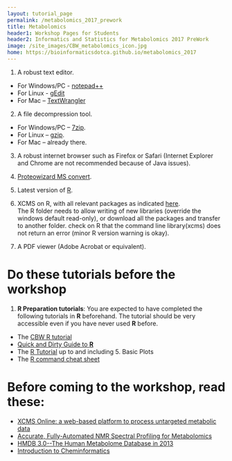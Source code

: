 ```yaml
---
layout: tutorial_page
permalink: /metabolomics_2017_prework
title: Metabolomics
header1: Workshop Pages for Students
header2: Informatics and Statistics for Metabolomics 2017 PreWork
image: /site_images/CBW_metabolomics_icon.jpg
home: https://bioinformaticsdotca.github.io/metabolomics_2017
---
```


1) A robust text editor.   

* For Windows/PC - [notepad++](http://notepad-plus-plus.org/)  
* For Linux - [gEdit](http://projects.gnome.org/gedit/)  
* For Mac – [TextWrangler](http://www.barebones.com/products/textwrangler/download.html)

2) A file decompression tool.  

* For Windows/PC – [7zip](http://www.7-zip.org/).  
* For Linux – [gzip](http://www.gzip.org).   
* For Mac – already there.

3) A robust internet browser such as Firefox or Safari (Internet Explorer and Chrome are not recommended because of Java issues).

4) [Proteowizard MS convert](http://proteowizard.sourceforge.net/user_installation.shtml).  

5) Latest version of [R](http://www.r-project.org/).  

6) XCMS on R, with all relevant packages as indicated [here](https://www.bioconductor.org/packages/devel/bioc/vignettes/xcms/inst/doc/xcmsInstall.pdf).  
The R folder needs to allow writing of new libraries (override the windows default read-only), or download all the packages and transfer to another folder.
check on R that the command line library(xcms) does not return an error (minor R version warning is okay).  

7) A PDF viewer (Adobe Acrobat or equivalent).  

# Do these tutorials before the workshop

1) **R Preparation tutorials**: You are expected to have completed the following tutorials in **R** beforehand. The tutorial should be very accessible even if you have never used **R** before.

* The [CBW R tutorial](http://bioinformatics-ca.github.io/CBW_R_Tutorial/)
* [Quick and Dirty Guide to **R**](http://ww2.coastal.edu/kingw/statistics/R-tutorials/text/quick&dirty_R.txt)  
* The [R Tutorial](http://www.cyclismo.org/tutorial/R/) up to and including 5. Basic Plots
* The [R command cheat sheet](https://github.com/bioinformaticsdotca/bioinformaticsdotca.github.io/blob/master/resources/R_Short-refcard.pdf)

# Before coming to the workshop, read these:
  
* [XCMS Online: a web-based platform to process untargeted metabolic data](https://www.ncbi.nlm.nih.gov/pubmed/22533540)  
* [Accurate, Fully-Automated NMR Spectral Profiling for Metabolomics](https://www.ncbi.nlm.nih.gov/pubmed/26017271)  
* [HMDB 3.0--The Human Metabolome Database in 2013](https://www.ncbi.nlm.nih.gov/pubmed/23161693)  
* [Introduction to Cheminformatics](http://onlinelibrary.wiley.com/doi/10.1002/0471250953.bi1401s53/full)  
  
